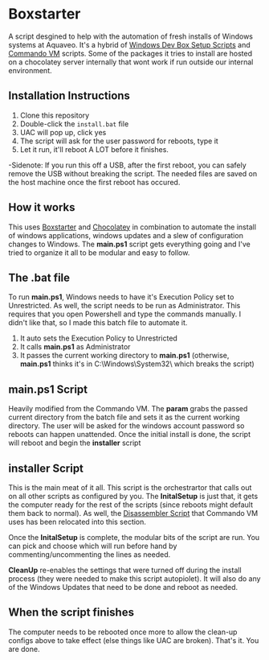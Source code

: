 # Boxstarter

A script desgined to help with the automation of fresh installs of Windows systems at Aquaveo. It's a hybrid of [Windows Dev Box Setup Scripts](https://github.com/Microsoft/windows-dev-box-setup-scripts/) and [Commando VM](https://github.com/fireeye/commando-vm/blob/master/README.md) scripts. Some of the packages it tries to install are hosted on a chocolatey server internally that wont work if run outside our internal environment. 

## Installation Instructions

1. Clone this repository
2. Double-click the `install.bat` file
3. UAC will pop up, click yes
4. The script will ask for the user password for reboots, type it
5. Let it run, it'll reboot A LOT before it finishes.

-Sidenote: If you run this off a USB, after the first reboot, you can safely remove the USB without breaking the script. The needed files are saved on the host machine once the first reboot has occured. 

## How it works

This uses [Boxstarter](https://boxstarter.org/) and [Chocolatey](https://chocolatey.org/) in combination to automate the install of windows applications, windows updates and a slew of configuration changes to Windows. The **main.ps1** script gets everything going and I've tried to organize it all to be modular and easy to follow.

## The **.bat** file

To run **main.ps1**, Windows needs to have it's Execution Policy set to Unrestricted. As well, the script needs to be run as Administrator. This requires that you open Powershell and type the commands manually. I didn't like that, so I made this batch file to automate it.

1. It auto sets the Execution Policy to Unrestricted
2. It calls **main.ps1** as Administrator
3. It passes the current working directory to **main.ps1** (otherwise, **main.ps1** thinks it's in C:\Windows\System32\ which breaks the script)

## **main.ps1** Script

Heavily modified from the Commando VM. The **param** grabs the passed current directory from the batch file and sets it as the current working directory. The user will be asked for the windows account password so reboots can happen unattended. Once the initial install is done, the script will reboot and begin the **installer** script

## **installer** Script

This is the main meat of it all. This script is the orchestrartor that calls out on all other scripts as configured by you. The **InitalSetup** is just that, it gets the computer ready for the rest of the scripts (since reboots might default them back to normal). As well, the [Disassembler Script](https://github.com/Disassembler0/Win10-Initial-Setup-Script) that Commando VM uses has been relocated into this section. 

Once the **InitalSetup** is complete, the modular bits of the script are run. You can pick and choose which will run before hand by commenting/uncommenting the lines as needed.

**CleanUp** re-enables the settings that were turned off during the install process (they were needed to make this script autopiolet). It will also do any of the Windows Updates that need to be done and reboot as needed. 

## When the script finishes 

The computer needs to be rebooted once more to allow the clean-up configs above to take effect (else things like UAC are broken). That's it. You are done.